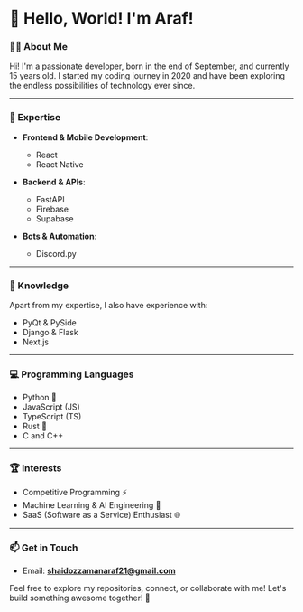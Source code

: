 # 👋 Hello, World! I'm Araf! 

### 👨‍💻 About Me  
Hi! I'm a passionate developer, born in the end of September, and currently 15 years old. I started my coding journey in 2020 and have been exploring the endless possibilities of technology ever since.  

---

### 🔧 Expertise  
- **Frontend & Mobile Development**:  
  - React  
  - React Native  

- **Backend & APIs**:  
  - FastAPI  
  - Firebase  
  - Supabase  

- **Bots & Automation**:  
  - Discord.py  

---

### 🌱 Knowledge  
Apart from my expertise, I also have experience with:  
- PyQt & PySide  
- Django & Flask  
- Next.js  

---

### 💻 Programming Languages  
- Python 🐍  
- JavaScript (JS)  
- TypeScript (TS)  
- Rust 🦀  
- C and C++  

---

### 🏆 Interests  
- Competitive Programming ⚡  
- Machine Learning & AI Engineering 🤖  
- SaaS (Software as a Service) Enthusiast 🌐  

---

### 📫 Get in Touch  
- Email: **shaidozzamanaraf21@gmail.com**  

Feel free to explore my repositories, connect, or collaborate with me! Let's build something awesome together! 🚀  

